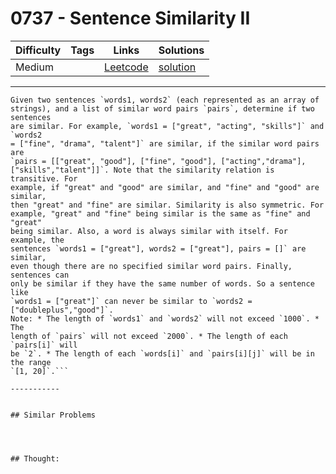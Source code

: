 # 0737 - Sentence Similarity II

Difficulty  | Tags | Links | Solutions
----------- | ---- | ----- | -----
Medium |  | [Leetcode](https://leetcode.com/problems/sentence-similarity-ii) | [solution](https://leetcode.com/problems/sentence-similarity-ii/solution/)


-----------

```
Given two sentences `words1, words2` (each represented as an array of
strings), and a list of similar word pairs `pairs`, determine if two sentences
are similar. For example, `words1 = ["great", "acting", "skills"]` and `words2
= ["fine", "drama", "talent"]` are similar, if the similar word pairs are
`pairs = [["great", "good"], ["fine", "good"], ["acting","drama"],
["skills","talent"]]`. Note that the similarity relation is transitive. For
example, if "great" and "good" are similar, and "fine" and "good" are similar,
then "great" and "fine" are similar. Similarity is also symmetric. For
example, "great" and "fine" being similar is the same as "fine" and "great"
being similar. Also, a word is always similar with itself. For example, the
sentences `words1 = ["great"], words2 = ["great"], pairs = []` are similar,
even though there are no specified similar word pairs. Finally, sentences can
only be similar if they have the same number of words. So a sentence like
`words1 = ["great"]` can never be similar to `words2 = ["doubleplus","good"]`.
Note: * The length of `words1` and `words2` will not exceed `1000`. * The
length of `pairs` will not exceed `2000`. * The length of each `pairs[i]` will
be `2`. * The length of each `words[i]` and `pairs[i][j]` will be in the range
`[1, 20]`.```

-----------


## Similar Problems




## Thought:
